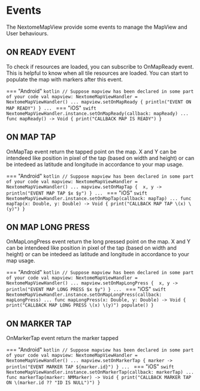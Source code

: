 # Events

The NextomeMapView provide some events to manage the MapView and User behaviours.

## ON READY EVENT
To check if resources are loaded, you can subscribe to OnMapReady event. This is helpful to know when all tile resources 
are loaded. You can start to populate the map with markers after this event.

=== "Android"
    ```kotlin
    // Suppose mapview has been declared in some part of your code
    val mapview: NextomeMapViewHandler = NextomeMapViewHandler()
    ...
    mapview.setOnMapReady {
        println("EVENT ON MAP READY")
    }
    ...
    ```
=== "iOS"
    ```swift
    NextomeMapViewHandler.instance.setOnMapReady(callback: mapReady)
    ...
    func mapReady() -> Void {
        print("CALLBACK MAP IS READY")
    }
    ```

## ON MAP TAP
OnMapTap event return the tapped point on the map. X and Y can be intendeed like position in pixel of the tap (based on width and height) or can be intedeed as latitude and longitude in accordance to your map usage.

=== "Android"
    ```kotlin
    // Suppose mapview has been declared in some part of your code
    val mapview: NextomeMapViewHandler = NextomeMapViewHandler()
    ...
    mapview.setOnMapTap {  x, y ->
        println("EVENT MAP TAP $x $y")
    }
    ...
    ```
=== "iOS"
    ```swift
    NextomeMapViewHandler.instance.setOnMapTap(callback: mapTap)
    ...
    func mapTap(x: Double, y: Double) -> Void {
        print("CALLBACK MAP TAP \(x) \(y)")
    }
    ```

## ON MAP LONG PRESS
OnMapLongPress event return the long pressed point on the map. X and Y can be intendeed like position in pixel of the tap (based on width and height) or can be intedeed as latitude and longitude in accordance to your map usage.

=== "Android"
    ```kotlin
    // Suppose mapview has been declared in some part of your code
    val mapview: NextomeMapViewHandler = NextomeMapViewHandler()
    ...
    mapview.setOnMapLongPress {  x, y ->
        println("EVENT MAP LONG PRESS $x $y")
    }
    ...
    ```
=== "iOS"
    ```swift
    NextomeMapViewHandler.instance.setOnMapLongPress(callback: mapLongPress)
    ...
    func mapLongPress(x: Double, y: Double) -> Void {
        print("CALLBACK MAP LONG PRESS \(x) \(y)")
        populate()
    }
    ```

## ON MARKER TAP
OnMarkerTap event return the marker tapped

=== "Android"
    ```kotlin
    // Suppose mapview has been declared in some part of your code
    val mapview: NextomeMapViewHandler = NextomeMapViewHandler()
    ...
    mapview.setOnMarkerTap { marker ->
        println("EVENT MARKER TAP ${marker.id}")
    }
    ...
    ```
=== "iOS"
    ```swift
    NextomeMapViewHandler.instance.setOnMarkerTap(callback: markerTap)
    ...
    func markerTap(marker: NMMarker) -> Void {
        print("CALLBACK MARKER TAP ON \(marker.id ?? "ID IS NULL")")
    }
    ```